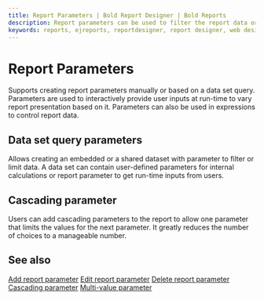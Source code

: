```yaml
---
title: Report Parameters | Bold Report Designer | Bold Reports
description: Report parameters can be used to filter the report data or associate related reports together. Lets you dynamically change the parameter values in the Report Viewer.
keywords: reports, ejreports, reportdesigner, report designer, web designer, bold-reports reportdesigner, Overview, web designer
---
```


# Report Parameters

Supports creating report parameters manually or based on a data set query. Parameters are used to interactively provide user inputs at run-time to vary report presentation based on it. Parameters can also be used in expressions to control report data.

## Data set query parameters

Allows creating an embedded or a shared dataset with parameter to filter or limit data. A data set can contain user-defined parameters for internal calculations or report parameter to get run-time inputs from users.

## Cascading parameter

Users can add cascading parameters to the report to allow one parameter that limits the values for the next parameter. It greatly reduces the number of choices to a manageable number.

## See also

[Add report parameter](/designer-guide/report-designer/report-parameters/add/)
[Edit report parameter](/designer-guide/report-designer/report-parameters/edit/)
[Delete report parameter](/designer-guide/report-designer/report-parameters/delete/)
[Cascading parameter](/designer-guide/report-designer/report-parameters/create-cascading-parameter/)
[Multi-value parameter](/designer-guide/report-designer/report-parameters/create-multi-value-parameter/)